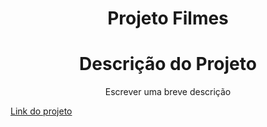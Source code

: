 <h1 align="center">Projeto Filmes</h1>
<h1 align="center">Descrição do Projeto</h1>
<p align="center">Escrever uma breve descrição</p>
<a href="https://csp-filmes.netlify.app/">Link do projeto</a>
